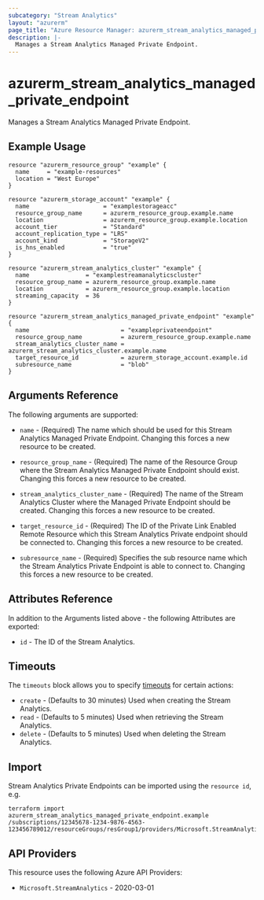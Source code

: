 ```yaml
---
subcategory: "Stream Analytics"
layout: "azurerm"
page_title: "Azure Resource Manager: azurerm_stream_analytics_managed_private_endpoint"
description: |-
  Manages a Stream Analytics Managed Private Endpoint.
---
```


# azurerm_stream_analytics_managed_private_endpoint

Manages a Stream Analytics Managed Private Endpoint.

## Example Usage

```hcl
resource "azurerm_resource_group" "example" {
  name     = "example-resources"
  location = "West Europe"
}

resource "azurerm_storage_account" "example" {
  name                     = "examplestorageacc"
  resource_group_name      = azurerm_resource_group.example.name
  location                 = azurerm_resource_group.example.location
  account_tier             = "Standard"
  account_replication_type = "LRS"
  account_kind             = "StorageV2"
  is_hns_enabled           = "true"
}

resource "azurerm_stream_analytics_cluster" "example" {
  name                = "examplestreamanalyticscluster"
  resource_group_name = azurerm_resource_group.example.name
  location            = azurerm_resource_group.example.location
  streaming_capacity  = 36
}

resource "azurerm_stream_analytics_managed_private_endpoint" "example" {
  name                          = "exampleprivateendpoint"
  resource_group_name           = azurerm_resource_group.example.name
  stream_analytics_cluster_name = azurerm_stream_analytics_cluster.example.name
  target_resource_id            = azurerm_storage_account.example.id
  subresource_name              = "blob"
}
```

## Arguments Reference

The following arguments are supported:

* `name` - (Required) The name which should be used for this Stream Analytics Managed Private Endpoint. Changing this forces a new resource to be created.

* `resource_group_name` - (Required) The name of the Resource Group where the Stream Analytics Managed Private Endpoint should exist. Changing this forces a new resource to be created.

* `stream_analytics_cluster_name` - (Required) The name of the Stream Analytics Cluster where the Managed Private Endpoint should be created. Changing this forces a new resource to be created.

* `target_resource_id` - (Required) The ID of the Private Link Enabled Remote Resource which this Stream Analytics Private endpoint should be connected to. Changing this forces a new resource to be created.

* `subresource_name` - (Required) Specifies the sub resource name which the Stream Analytics Private Endpoint is able to connect to. Changing this forces a new resource to be created.

## Attributes Reference

In addition to the Arguments listed above - the following Attributes are exported:

* `id` - The ID of the Stream Analytics.

## Timeouts

The `timeouts` block allows you to specify [timeouts](https://www.terraform.io/language/resources/syntax#operation-timeouts) for certain actions:

* `create` - (Defaults to 30 minutes) Used when creating the Stream Analytics.
* `read` - (Defaults to 5 minutes) Used when retrieving the Stream Analytics.
* `delete` - (Defaults to 5 minutes) Used when deleting the Stream Analytics.

## Import

Stream Analytics Private Endpoints can be imported using the `resource id`, e.g.

```shell
terraform import azurerm_stream_analytics_managed_private_endpoint.example /subscriptions/12345678-1234-9876-4563-123456789012/resourceGroups/resGroup1/providers/Microsoft.StreamAnalytics/clusters/cluster1/privateEndpoints/endpoint1
```

## API Providers
<!-- This section is generated, changes will be overwritten -->
This resource uses the following Azure API Providers:

* `Microsoft.StreamAnalytics` - 2020-03-01

